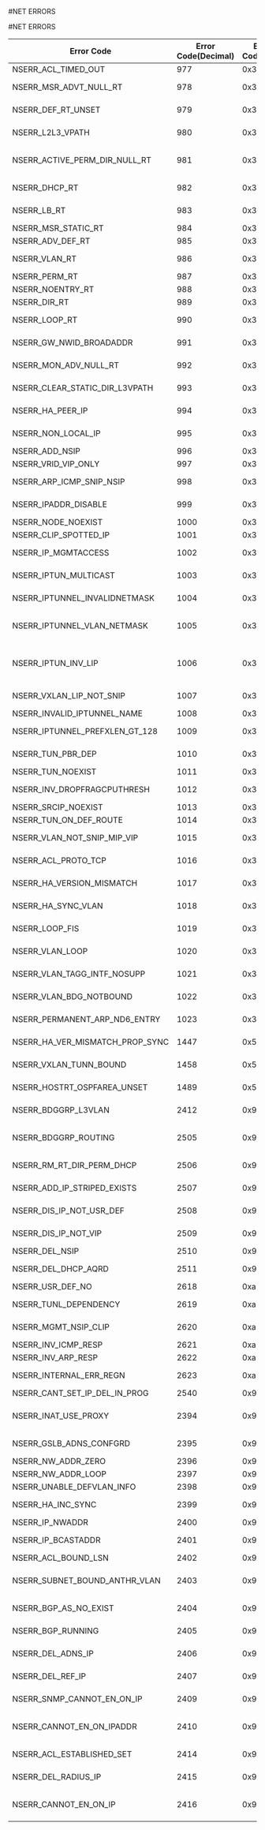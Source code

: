 #NET ERRORS

#NET ERRORS



<table><thead><tr><th>Error Code</th><th>Error Code(Decimal)</th><th>Error Code(Hex)</th><th>Error Message</th></tr></thead><tbody><tr><td>NSERR_ACL_TIMED_OUT</td><td>977</td><td>0x3d1</td><td>ACL timed out</td><tr><tr><td>NSERR_MSR_ADVT_NULL_RT</td><td>978</td><td>0x3d2</td><td>Cannot monitor or advertise NULL route</td><tr><tr><td>NSERR_DEF_RT_UNSET</td><td>979</td><td>0x3d3</td><td>Unset operation on default route not allowed</td><tr><tr><td>NSERR_L2L3_VPATH</td><td>980</td><td>0x3d4</td><td>Unset operation on L2 Vpath or L3 Vpath routes not allowed</td><tr><tr><td>NSERR_ACTIVE_PERM_DIR_NULL_RT</td><td>981</td><td>0x3d5</td><td>Unset operation on active or permanent or direct or null routes not allowed</td><tr><tr><td>NSERR_DHCP_RT</td><td>982</td><td>0x3d6</td><td>Unset operation on DHCP route not allowed</td><tr><tr><td>NSERR_LB_RT</td><td>983</td><td>0x3d7</td><td>Unset operation on LB route not allowed</td><tr><tr><td>NSERR_MSR_STATIC_RT</td><td>984</td><td>0x3d8</td><td>Cannot set MSR on a non-static route</td><tr><tr><td>NSERR_ADV_DEF_RT</td><td>985</td><td>0x3d9</td><td>Advertise on default route not allowed</td><tr><tr><td>NSERR_VLAN_RT</td><td>986</td><td>0x3da</td><td>Cannot delete this route. Network is bound to VLAN</td><tr><tr><td>NSERR_PERM_RT</td><td>987</td><td>0x3db</td><td>A permanent route cannot be deleted</td><tr><tr><td>NSERR_NOENTRY_RT</td><td>988</td><td>0x3dc</td><td>Entry not found in the routing table</td><tr><tr><td>NSERR_DIR_RT</td><td>989</td><td>0x3dd</td><td>Cannot add a direct route</td><tr><tr><td>NSERR_LOOP_RT</td><td>990</td><td>0x3de</td><td>Cannot add a route in loopback network</td><tr><tr><td>NSERR_GW_NWID_BROADADDR</td><td>991</td><td>0x3df</td><td>Gateway cannot be network id or broadcast address</td><tr><tr><td>NSERR_MON_ADV_NULL_RT</td><td>992</td><td>0x3e0</td><td>Cannot set MSR or advertise on null gateway</td><tr><tr><td>NSERR_CLEAR_STATIC_DIR_L3VPATH</td><td>993</td><td>0x3e1</td><td>Clearing of static or direct or L3Vpath route not allowed</td><tr><tr><td>NSERR_HA_PEER_IP</td><td>994</td><td>0x3e2</td><td>Cannot add IP address. This is peers NSIP</td><tr><tr><td>NSERR_NON_LOCAL_IP</td><td>995</td><td>0x3e3</td><td>IP address is already configured on a node in the cluster</td><tr><tr><td>NSERR_ADD_NSIP</td><td>996</td><td>0x3e4</td><td>Adding NSIP not allowed</td><tr><tr><td>NSERR_VRID_VIP_ONLY</td><td>997</td><td>0x3e5</td><td>VRID can be set only on VIP</td><tr><tr><td>NSERR_ARP_ICMP_SNIP_NSIP</td><td>998</td><td>0x3e6</td><td>ARP and ICMP cannot be disabled on SNIP/NSIP/MIP/CLIP</td><tr><tr><td>NSERR_IPADDR_DISABLE</td><td>999</td><td>0x3e7</td><td>IP address state of SNIP/NSIP/CLIP cannot be disabled</td><tr><tr><td>NSERR_NODE_NOEXIST</td><td>1000</td><td>0x3e8</td><td>Cluster node does not exist</td><tr><tr><td>NSERR_CLIP_SPOTTED_IP</td><td>1001</td><td>0x3e9</td><td>CLIP should be striped</td><tr><tr><td>NSERR_IP_MGMTACCESS</td><td>1002</td><td>0x3ea</td><td>Management Access cannot be enabled on this IP address</td><tr><tr><td>NSERR_IPTUN_MULTICAST</td><td>1003</td><td>0x3eb</td><td>Remote IP address cannot be multicast address</td><tr><tr><td>NSERR_IPTUNNEL_INVALIDNETMASK</td><td>1004</td><td>0x3ec</td><td>IP tunnel netmask should be 255.255.255.255.</td><tr><tr><td>NSERR_IPTUNNEL_VLAN_NETMASK</td><td>1005</td><td>0x3ed</td><td>Invalid netmask. For non-default VLAN netmask should be multicast address.</td><tr><tr><td>NSERR_IPTUN_INV_LIP</td><td>1006</td><td>0x3ee</td><td>Invalid local IP address. Either the local IP address is not configured or local IP address has to be one among SNIP|VIP|MIP</td><tr><tr><td>NSERR_VXLAN_LIP_NOT_SNIP</td><td>1007</td><td>0x3ef</td><td>Invalid local IP address. For VXLAN local IP address has to be SNIP</td><tr><tr><td>NSERR_INVALID_IPTUNNEL_NAME</td><td>1008</td><td>0x3f0</td><td>Invalid IPTunnel name</td><tr><tr><td>NSERR_IPTUNNEL_PREFXLEN_GT_128</td><td>1009</td><td>0x3f1</td><td>IP tunnel prefix length should not be more than 128</td><tr><tr><td>NSERR_TUN_PBR_DEP</td><td>1010</td><td>0x3f2</td><td>Cannot remove tunnel. A PBR is depending on this tunnel</td><tr><tr><td>NSERR_TUN_NOEXIST</td><td>1011</td><td>0x3f3</td><td>Tunnel does not exist</td><tr><tr><td>NSERR_INV_DROPFRAGCPUTHRESH</td><td>1012</td><td>0x3f4</td><td>Invalid dropFragCpuThreshold parameter. Should >=1 and &lt;=100</td><tr><tr><td>NSERR_SRCIP_NOEXIST</td><td>1013</td><td>0x3f5</td><td>SrcIP does not exist</td><tr><tr><td>NSERR_TUN_ON_DEF_ROUTE</td><td>1014</td><td>0x3f6</td><td>Cannot add tunnel on default route</td><tr><tr><td>NSERR_VLAN_NOT_SNIP_MIP_VIP</td><td>1015</td><td>0x3f7</td><td>IP address has to be either SNIP, MIP or VIP</td><tr><tr><td>NSERR_ACL_PROTO_TCP</td><td>1016</td><td>0x3f8</td><td>Protocol should be TCP for ESTABLISHED flag to be set</td><tr><tr><td>NSERR_HA_VERSION_MISMATCH</td><td>1017</td><td>0x3f9</td><td>HA version mismatch between primary and secondary</td><tr><tr><td>NSERR_HA_SYNC_VLAN</td><td>1018</td><td>0x3fa</td><td>Syncvlan should be L2 VLAN. No IP address should be bound to this VLAN</td><tr><tr><td>NSERR_LOOP_FIS</td><td>1019</td><td>0x3fb</td><td>Loopback interface cannot be bound to Failover Interface Set (FIS)</td><tr><tr><td>NSERR_VLAN_LOOP</td><td>1020</td><td>0x3fc</td><td>Loopback interface cannot be unbound from default VLAN</td><tr><tr><td>NSERR_VLAN_TAGG_INTF_NOSUPP</td><td>1021</td><td>0x3fd</td><td>VLAN tagging is not supported on this platform/interface</td><tr><tr><td>NSERR_VLAN_BDG_NOTBOUND</td><td>1022</td><td>0x3fe</td><td>The VLAN is not bound to specified bridgegroup</td><tr><tr><td>NSERR_PERMANENT_ARP_ND6_ENTRY</td><td>1023</td><td>0x3ff</td><td>Cant remove permanent ARP/ND6 entry</td><tr><tr><td>NSERR_HA_VER_MISMATCH_PROP_SYNC</td><td>1447</td><td>0x5a7</td><td>HA version mismatch. Prop and sync not allowed</td><tr><tr><td>NSERR_VXLAN_TUNN_BOUND</td><td>1458</td><td>0x5b2</td><td>Cannot remove IPtunnel. One or more VXLAN is bound to this iptunnel.</td><tr><tr><td>NSERR_HOSTRT_OSPFAREA_UNSET</td><td>1489</td><td>0x5d1</td><td>Unset of OSPFArea and HostRtGw is allowed only for VIP</td><tr><tr><td>NSERR_BDGGRP_L3VLAN</td><td>2412</td><td>0x96c</td><td>L3VLAN cannot be bound to a bridgegroup</td><tr><tr><td>NSERR_BDGGRP_ROUTING</td><td>2505</td><td>0x9c9</td><td>Routing is enabled on the specified VLAN. Cannot bind this VLAN to the bridgegroup</td><tr><tr><td>NSERR_RM_RT_DIR_PERM_DHCP</td><td>2506</td><td>0x9ca</td><td>DIRECT/PERMANENT/DHCP routes cannot be removed.</td><tr><tr><td>NSERR_ADD_IP_STRIPED_EXISTS</td><td>2507</td><td>0x9cb</td><td>Trying to add a striped IP address as a spotted IP.</td><tr><tr><td>NSERR_DIS_IP_NOT_USR_DEF</td><td>2508</td><td>0x9cc</td><td>Enable/Disbaling this IP address not allowed as VIP is not user-defined</td><tr><tr><td>NSERR_DIS_IP_NOT_VIP</td><td>2509</td><td>0x9cd</td><td>Enable/Disabling this IP address not allowed as it is not VIP</td><tr><tr><td>NSERR_DEL_NSIP</td><td>2510</td><td>0x9ce</td><td>Cannot delete NSIP</td><tr><tr><td>NSERR_DEL_DHCP_AQRD</td><td>2511</td><td>0x9cf</td><td>Cannot delete DHCP acquired IP address</td><tr><tr><td>NSERR_USR_DEF_NO</td><td>2618</td><td>0xa3a</td><td>Not a user-defined IP address</td><tr><tr><td>NSERR_TUNL_DEPENDENCY</td><td>2619</td><td>0xa3b</td><td>Existing tunnel depends on this IP address</td><tr><tr><td>NSERR_MGMT_NSIP_CLIP</td><td>2620</td><td>0xa3c</td><td>Management access on NSIP and CLIP should always be enabled</td><tr><tr><td>NSERR_INV_ICMP_RESP</td><td>2621</td><td>0xa3d</td><td>Invalid icmpResponse value</td><tr><tr><td>NSERR_INV_ARP_RESP</td><td>2622</td><td>0xa3e</td><td>Invalid arpResponse value</td><tr><tr><td>NSERR_INTERNAL_ERR_REGN</td><td>2623</td><td>0xa3f</td><td>Internal error while registration of service. Service name in use</td><tr><tr><td>NSERR_CANT_SET_IP_DEL_IN_PROG</td><td>2540</td><td>0x9ec</td><td>Delete IP address is in progress.</td><tr><tr><td>NSERR_INAT_USE_PROXY</td><td>2394</td><td>0x95a</td><td>Useproxyport cannot be disabled when either of publicIP or private IP is IPV6</td><tr><tr><td>NSERR_GSLB_ADNS_CONFGRD</td><td>2395</td><td>0x95b</td><td>GSLB/ADNS/RADIUS is already configured on this IP address</td><tr><tr><td>NSERR_NW_ADDR_ZERO</td><td>2396</td><td>0x95c</td><td>Network address cannot be zero</td><tr><tr><td>NSERR_NW_ADDR_LOOP</td><td>2397</td><td>0x95d</td><td>Network address cannot be loopback</td><tr><tr><td>NSERR_UNABLE_DEFVLAN_INFO</td><td>2398</td><td>0x95e</td><td>Unable to get default VLAN info.</td><tr><tr><td>NSERR_HA_INC_SYNC</td><td>2399</td><td>0x95f</td><td>SyncVlan is not supported in HA-INC mode</td><tr><tr><td>NSERR_IP_NWADDR</td><td>2400</td><td>0x960</td><td>IPaddress cannot be network address</td><tr><tr><td>NSERR_IP_BCASTADDR</td><td>2401</td><td>0x961</td><td>IPaddress cannot be broadcast address</td><tr><tr><td>NSERR_ACL_BOUND_LSN</td><td>2402</td><td>0x962</td><td>This ACL is already bound to LSN</td><tr><tr><td>NSERR_SUBNET_BOUND_ANTHR_VLAN</td><td>2403</td><td>0x963</td><td>Either the subnet is not directly connected or subnet already bound to another VLAN</td><tr><tr><td>NSERR_BGP_AS_NO_EXIST</td><td>2404</td><td>0x964</td><td>BGP instance with given AS number does not exist.</td><tr><tr><td>NSERR_BGP_RUNNING</td><td>2405</td><td>0x965</td><td>Another BGP instance is already running.</td><tr><tr><td>NSERR_DEL_ADNS_IP</td><td>2406</td><td>0x966</td><td>Cannot delete this IP address as ADNS is configured on this.</td><tr><tr><td>NSERR_DEL_REF_IP</td><td>2407</td><td>0x967</td><td>Cannot delete this IP address as it is used in GSLB/IPSET/Other entities</td><tr><tr><td>NSERR_SNMP_CANNOT_EN_ON_IP</td><td>2409</td><td>0x969</td><td>SNMP cannot be enabled on this IP address</td><tr><tr><td>NSERR_CANNOT_EN_ON_IPADDR</td><td>2410</td><td>0x96a</td><td>SNMP/TELNET/FTP/SSH/GUI/SECURE GUI/RESTRICTED-IP cannot be enabled on this IP address</td><tr><tr><td>NSERR_ACL_ESTABLISHED_SET</td><td>2414</td><td>0x96e</td><td>For RNAT ACL established flag cannot be set</td><tr><tr><td>NSERR_DEL_RADIUS_IP</td><td>2415</td><td>0x96f</td><td>Cannot delete this IP address as RADIUS is configured on this.</td><tr><tr><td>NSERR_CANNOT_EN_ON_IP</td><td>2416</td><td>0x970</td><td>TELNET/FTP/SSH/GUI/SECURE GUI/RESTRICTED-IP cannot be enabled on this IP address</td><tr></tbody></table>
